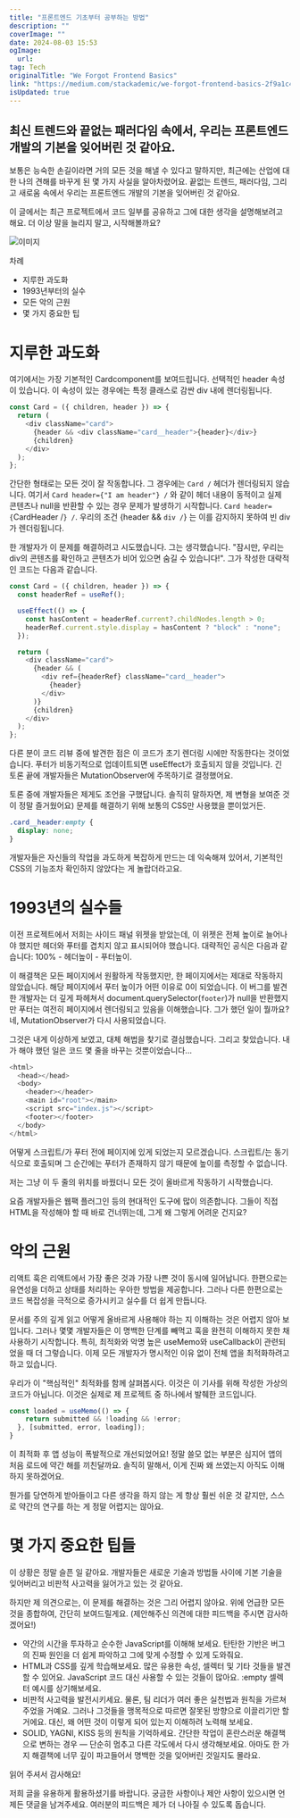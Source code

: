 ```yaml
---
title: "프론트엔드 기초부터 공부하는 방법"
description: ""
coverImage: ""
date: 2024-08-03 15:53
ogImage: 
  url: 
tag: Tech
originalTitle: "We Forgot Frontend Basics"
link: "https://medium.com/stackademic/we-forgot-frontend-basics-2f9a1c4dabaa"
isUpdated: true
---
```






## 최신 트렌드와 끝없는 패러다임 속에서, 우리는 프론트엔드 개발의 기본을 잊어버린 것 같아요.

보통은 능숙한 손길이라면 거의 모든 것을 해낼 수 있다고 말하지만, 최근에는 산업에 대한 나의 견해를 바꾸게 된 몇 가지 사실을 알아차렸어요. 끝없는 트렌드, 패러다임, 그리고 새로움 속에서 우리는 프론트엔드 개발의 기본을 잊어버린 것 같아요.

이 글에서는 최근 프로젝트에서 코드 일부를 공유하고 그에 대한 생각을 설명해보려고 해요. 더 이상 말을 늘리지 말고, 시작해볼까요?

![이미지](/assets/img/WeForgotFrontendBasics_0.png)

<div class="content-ad"></div>

차례

- 지루한 과도화
- 1993년부터의 실수
- 모든 악의 근원
- 몇 가지 중요한 팁

# 지루한 과도화

여기에서는 가장 기본적인 Cardcomponent를 보여드립니다. 선택적인 header 속성이 있습니다. 이 속성이 있는 경우에는 특정 클래스로 감싼 div 내에 렌더링됩니다.

<div class="content-ad"></div>

```js
const Card = ({ children, header }) => {
  return (
    <div className="card">
      {header && <div className="card__header">{header}</div>}
      {children}
    </div>
  );
};
```

간단한 형태로는 모든 것이 잘 작동합니다. 그 경우에는 `Card /` 헤더가 렌더링되지 않습니다. 여기서 `Card header={"I am header"} /` 와 같이 헤더 내용이 동적이고 실제 콘텐츠나 null을 반환할 수 있는 경우 문제가 발생하기 시작합니다. `Card header={`CardHeader /`} /`. 우리의 조건 {header && `div /`} 는 이를 감지하지 못하여 빈 div가 렌더링됩니다.

한 개발자가 이 문제를 해결하려고 시도했습니다. 그는 생각했습니다. "잠시만, 우리는 div의 콘텐츠를 확인하고 콘텐츠가 비어 있으면 숨길 수 있습니다!". 그가 작성한 대략적인 코드는 다음과 같습니다.

```js
const Card = ({ children, header }) => {
  const headerRef = useRef();

  useEffect(() => {
    const hasContent = headerRef.current?.childNodes.length > 0;
    headerRef.current.style.display = hasContent ? "block" : "none";
  });

  return (
    <div className="card">
      {header && (
        <div ref={headerRef} className="card__header">
          {header}
        </div>
      )}
      {children}
    </div>
  );
};
```

<div class="content-ad"></div>

다른 분이 코드 리뷰 중에 발견한 점은 이 코드가 초기 렌더링 시에만 작동한다는 것이었습니다. 푸터가 비동기적으로 업데이트되면 useEffect가 호출되지 않을 것입니다. 긴 토론 끝에 개발자들은 MutationObserver에 주목하기로 결정했어요.

토론 중에 개발자들은 제게도 조언을 구했답니다. 솔직히 말하자면, 제 변형을 보여준 것이 정말 즐거웠어요) 문제를 해결하기 위해 보통의 CSS만 사용했을 뿐이었거든.

```css
.card__header:empty {
  display: none;
}
```

개발자들은 자신들의 작업을 과도하게 복잡하게 만드는 데 익숙해져 있어서, 기본적인 CSS의 기능조차 확인하지 않았다는 게 놀랍더라고요.

<div class="content-ad"></div>

# 1993년의 실수들

이전 프로젝트에서 저희는 사이드 패널 위젯을 받았는데, 이 위젯은 전체 높이로 늘어나야 했지만 헤더와 푸터를 겹치지 않고 표시되어야 했습니다. 대략적인 공식은 다음과 같습니다: 100% - 헤더높이 - 푸터높이.

이 해결책은 모든 페이지에서 원활하게 작동했지만, 한 페이지에서는 제대로 작동하지 않았습니다. 해당 페이지에서 푸터 높이가 어떤 이유로 0이 되었습니다. 이 버그를 발견한 개발자는 더 깊게 파헤쳐서 document.querySelector(`footer`)가 null을 반환했지만 푸터는 여전히 페이지에서 렌더링되고 있음을 이해했습니다. 그가 했던 일이 뭘까요? 네, MutationObserver가 다시 사용되었습니다.

그것은 내게 이상하게 보였고, 대체 해법을 찾기로 결심했습니다. 그리고 찾았습니다. 내가 해야 했던 일은 코드 몇 줄을 바꾸는 것뿐이었습니다...

<div class="content-ad"></div>

```js
<html>
  <head></head>
  <body>
    <header></header>
    <main id="root"></main>
    <script src="index.js"></script>
    <footer></footer>
  </body>
</html>
```

어떻게 스크립트/가 푸터 전에 페이지에 있게 되었는지 모르겠습니다. 스크립트/는 동기식으로 호출되며 그 순간에는 푸터가 존재하지 않기 때문에 높이를 측정할 수 없습니다.

저는 그냥 이 두 줄의 위치를 바꿨더니 모든 것이 올바르게 작동하기 시작했습니다.

요즘 개발자들은 웹팩 플러그인 등의 현대적인 도구에 많이 의존합니다. 그들이 직접 HTML을 작성해야 할 때 바로 건너뛰는데, 그게 왜 그렇게 어려운 건지요?

<div class="content-ad"></div>

# 악의 근원

리액트 훅은 리액트에서 가장 좋은 것과 가장 나쁜 것이 동시에 일어납니다. 한편으로는 유연성을 더하고 상태를 처리하는 우아한 방법을 제공합니다. 그러나 다른 한편으로는 코드 복잡성을 극적으로 증가시키고 실수를 더 쉽게 만듭니다.

문서를 주의 깊게 읽고 어떻게 올바르게 사용해야 하는 지 이해하는 것은 어렵지 않아 보입니다. 그러나 몇몇 개발자들은 이 명백한 단계를 빼먹고 훅을 완전히 이해하지 못한 채 사용하기 시작합니다. 특히, 최적화와 악명 높은 useMemo와 useCallback이 관련되었을 때 더 그렇습니다. 이제 모든 개발자가 명시적인 이유 없이 전체 앱을 최적화하려고 하고 있습니다.

우리가 이 "핵심적인" 최적화를 함께 살펴봅시다. 이것은 이 기사를 위해 작성한 가상의 코드가 아닙니다. 이것은 실제로 제 프로젝트 중 하나에서 발췌한 코드입니다.

<div class="content-ad"></div>

```js
const loaded = useMemo(() => {
    return submitted && !loading && !error;
  }, [submitted, error, loading]);
}
```

이 최적화 후 앱 성능이 폭발적으로 개선되었어요! 정말 쓸모 없는 부분은 심지어 앱의 처음 로드에 약간 해를 끼친달까요. 솔직히 말해서, 이게 진짜 왜 쓰였는지 아직도 이해하지 못하겠어요.

뭔가를 당연하게 받아들이고 다른 생각을 하지 않는 게 항상 훨씬 쉬운 것 같지만, 스스로 약간의 연구를 하는 게 정말 어렵지는 않아요.

# 몇 가지 중요한 팁들

<div class="content-ad"></div>

이 상황은 정말 슬픈 일 같아요. 개발자들은 새로운 기술과 방법들 사이에 기본 기술을 잊어버리고 비판적 사고력을 잃어가고 있는 것 같아요.

하지만 제 의견으로는, 이 문제를 해결하는 것은 그리 어렵지 않아요. 위에 언급한 모든 것을 종합하여, 간단히 보여드릴게요. (제안해주신 의견에 대한 피드백을 주시면 감사하겠어요!)

- 약간의 시간을 투자하고 순수한 JavaScript를 이해해 보세요. 탄탄한 기반은 버그의 진짜 원인을 더 쉽게 파악하고 그에 맞게 수정할 수 있게 도와줘요.
- HTML과 CSS를 깊게 학습해보세요. 많은 유용한 속성, 셀렉터 및 기타 것들을 발견할 수 있어요. JavaScript 코드 대신 사용할 수 있는 것들이 많아요. :empty 셀렉터 예시를 상기해보세요.
- 비판적 사고력을 발전시키세요. 물론, 팀 리더가 여러 좋은 실천법과 원칙을 가르쳐주었을 거예요. 그러나 그것들을 맹목적으로 따르면 잘못된 방향으로 이끌리기만 할 거에요. 대신, 왜 어떤 것이 이렇게 되어 있는지 이해하려 노력해 보세요.
- SOLID, YAGNI, KISS 등의 원칙을 기억하세요. 간단한 작업이 혼란스러운 해결책으로 변하는 경우 — 단순히 멈추고 다른 각도에서 다시 생각해보세요. 아마도 한 가지 해결책에 너무 깊이 파고들어서 명백한 것을 잊어버린 것일지도 몰라요.

읽어 주셔서 감사해요!

<div class="content-ad"></div>

저희 글을 유용하게 활용하셨기를 바랍니다. 궁금한 사항이나 제안 사항이 있으시면 언제든 댓글을 남겨주세요. 여러분의 피드백은 제가 더 나아질 수 있도록 돕습니다.

<div class="content-ad"></div>
